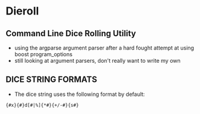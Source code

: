 # Dieroll

## Command Line Dice Rolling Utility

* using the argparse argument parser after a hard fought attempt at using boost program_options 
* still looking at argument parsers, don't really want to write my own

## DICE STRING FORMATS
* The dice string uses the following format by default:
```
{#x}{#}d[#|%]{*#}{+/-#}{s#}
```
